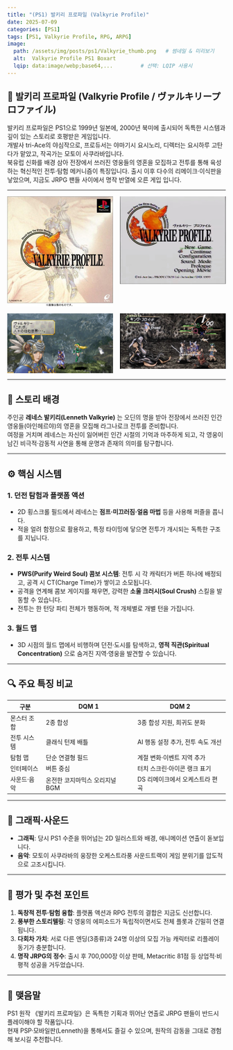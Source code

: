 ```yaml
---
title: "(PS1) 발키리 프로파일 (Valkyrie Profile)"
date: 2025-07-09
categories: [PS1]
tags: [PS1, Valkyrie Profile, RPG, ARPG]
image:
  path: /assets/img/posts/ps1/Valkyrie_thumb.png   # 썸네일 & 미리보기
  alt:  Valkyrie Profile PS1 Boxart
  lqip: data:image/webp;base64,...         # 선택: LQIP 사용시
---
```


## 📜 발키리 프로파일 (Valkyrie Profile / ヴァルキリープロファイル)

발키리 프로파일은 PS1으로 1999년 일본에, 2000년 북미에 출시되어 독특한 시스템과 깊이 있는 스토리로 호평받은 게임입니다.   
개발사 tri-Ace의 야심작으로, 프로듀서는 야마기시 요시노리, 디렉터는 요시하루 고탄다가 맡았고, 작곡가는 모토이 사쿠라바입니다.   
북유럽 신화를 배경 삼아 전장에서 쓰러진 영웅들의 영혼을 모집하고 전투를 통해 육성하는 혁신적인 전투·탐험 메커니즘이 특징입니다.  출시 이후 다수의 리메이크·이식판을 낳았으며, 지금도 JRPG 팬들 사이에서 명작 반열에 오른 게입 입니다.   

---

<!-- <img src="/assets/img/posts/ps1/DQM_front.jpg" alt="DQM 표지">
![DQM표지](/assets/img/posts/ps1/DQM_front.jpg){: width="250px" } -->

<div style="display: grid; grid-template-columns: repeat(2, 1fr); gap: 1rem;">
  <img src="/assets/img/posts/ps1/Valkyrie_front.jpg" alt="발키리프로파일 표지">
  <img src="/assets/img/posts/ps1/Valkyrie_title.jpg" alt="발키리프로파일 타이틀">
  <img src="/assets/img/posts/ps1/Valkyrie_sc1.jpg" alt="발키리프로파일 스샷">
  <img src="/assets/img/posts/ps1/Valkyrie_sc2.jpg" alt="발키리프로파일 스샷">
</div>

---

## 📖 스토리 배경

주인공 **레네스 발키리(Lenneth Valkyrie)** 는 오딘의 명을 받아 전장에서 쓰러진 인간 영웅들(아인헤르야)의 영혼을 모집해 라그나로크 전투를 준비합니다.  
여정을 거치며 레네스는 자신이 잃어버린 인간 시절의 기억과 마주하게 되고, 각 영웅이 남긴 비극적·감동적 사연을 통해 운명과 존재의 의미를 탐구합니다.  

---

## ⚙️ 핵심 시스템

### 1. 던전 탐험과 플랫폼 액션  
- 2D 횡스크롤 필드에서 레네스는 **점프·미끄러짐·얼음 마법** 등을 사용해 퍼즐을 풉니다.  
- 적을 얼려 함정으로 활용하고, 특정 타이밍에 닿으면 전투가 개시되는 독특한 구조를 지닙니다.  

### 2. 전투 시스템  
- **PWS(Purify Weird Soul) 콤보 시스템**: 전투 시 각 캐릭터가 버튼 하나에 배정되고, 공격 시 CT(Charge Time)가 쌓이고 소모됩니다.  
- 공격을 연계해 콤보 게이지를 채우면, 강력한 **소울 크러시(Soul Crush)** 스킬을 발동할 수 있습니다.  
- 전투는 한 턴당 파티 전체가 행동하며, 적 개체별로 개별 턴을 가집니다.  

### 3. 월드 맵  
- 3D 시점의 월드 맵에서 비행하며 던전·도시를 탐색하고, **영적 직관(Spiritual Concentration)** 으로 숨겨진 지역·영웅을 발견할 수 있습니다.  

---


## 🔍 주요 특징 비교

| 구분             | DQM 1                     | DQM 2                         |
| ---------------- | ------------------------------ | ---------------------------------- |
| 몬스터 조합      | 2종 합성                        | 3종 합성 지원, 희귀도 분화        |
| 전투 시스템      | 클래식 턴제 배틀               | AI 행동 설정 추가, 전투 속도 개선 |
| 탐험 맵          | 단순 연결형 필드               | 계절 변화·이벤트 지역 추가        |
| 인터페이스      | 버튼 중심                      | 터치 스크린·아이콘 랭크 표기       |
| 사운드·음악      | 온전한 코지마믹스 오리지널 BGM | DS 리메이크에서 오케스트라 편곡   |

---

## 🎨 그래픽·사운드

- **그래픽**: 당시 PS1 수준을 뛰어넘는 2D 일러스트와 배경, 애니메이션 연출이 돋보입니다.  
- **음악**: 모토이 사쿠라바의 웅장한 오케스트라풍 사운드트랙이 게임 분위기를 압도적으로 고조시킵니다.

---

## 💬 평가 및 추천 포인트

1. **독창적 전투·탐험 융합**: 플랫폼 액션과 RPG 전투의 결합은 지금도 신선합니다.  
2. **풍부한 스토리텔링**: 각 영웅의 에피소드가 독립적이면서도 전체 플롯과 긴밀히 연결됩니다.  
3. **다회차 가치**: 서로 다른 엔딩(3종류)과 24명 이상의 모집 가능 캐릭터로 리플레이 동기가 충분합니다.  
4. **명작 JRPG의 정수**: 출시 후 700,000장 이상 판매, Metacritic 81점 등 상업적·비평적 성공을 거두었습니다.


---

## 🚀 맺음말

PS1 원작 《발키리 프로파일》은 독특한 기획과 뛰어난 연출로 JRPG 팬들이 반드시 플레이해야 할 작품입니다.   
현재 PSP·모바일판(Lenneth)을 통해서도 즐길 수 있으며, 원작의 감동을 그대로 경험해 보시길 추천합니다.  


<!-- *작성자: jjkkim88*  
*발행일: 2025년 7월 8일*   -->